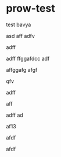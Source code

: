 # prow-test
test
bavya

asd
aff
adfv


adff

adff
ffggafdcc
adf

affggafg
afgf

qfv

adff

aff

adff
ad

af13


afdf

afdf

